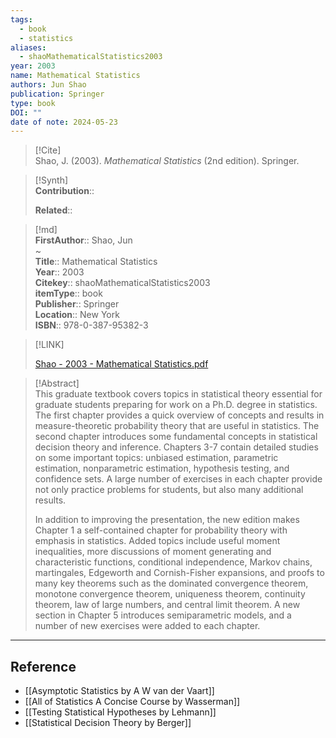 ```yaml
---
tags:
  - book
  - statistics
aliases:
  - shaoMathematicalStatistics2003
year: 2003
name: Mathematical Statistics
authors: Jun Shao
publication: Springer
type: book
DOI: ""
date of note: 2024-05-23
---
```


> [!Cite]  
> Shao, J. (2003). _Mathematical Statistics_ (2nd edition). Springer.

>[!Synth]  
>**Contribution**::  
>  
>**Related**::   
>  
  
>[!md]  
> **FirstAuthor**:: Shao, Jun  
~  
> **Title**:: Mathematical Statistics  
> **Year**:: 2003  
> **Citekey**:: shaoMathematicalStatistics2003  
> **itemType**:: book  
> **Publisher**:: Springer  
> **Location**:: New York  
> **ISBN**:: 978-0-387-95382-3  

> [!LINK]  
> 
> [Shao - 2003 - Mathematical Statistics.pdf](file:///home/lukexie/Documents/Papers/storage/SN68EIRM/Shao%20-%202003%20-%20Mathematical%20Statistics.pdf) 
>  

> [!Abstract]  
> This graduate textbook covers topics in statistical theory essential for graduate students preparing for work on a Ph.D. degree in statistics. The first chapter provides a quick overview of concepts and results in measure-theoretic probability theory that are useful in statistics. The second chapter introduces some fundamental concepts in statistical decision theory and inference. Chapters 3-7 contain detailed studies on some important topics: unbiased estimation, parametric estimation, nonparametric estimation, hypothesis testing, and confidence sets. A large number of exercises in each chapter provide not only practice problems for students, but also many additional results.
> 
> In addition to improving the presentation, the new edition makes Chapter 1 a self-contained chapter for probability theory with emphasis in statistics. Added topics include useful moment inequalities, more discussions of moment generating and characteristic functions, conditional independence, Markov chains, martingales, Edgeworth and Cornish-Fisher expansions, and proofs to many key theorems such as the dominated convergence theorem, monotone convergence theorem, uniqueness theorem, continuity theorem, law of large numbers, and central limit theorem. A new section in Chapter 5 introduces semiparametric models, and a number of new exercises were added to each chapter.  
>



-----
## Reference

- [[Asymptotic Statistics by A W van der Vaart]]
- [[All of Statistics A Concise Course by Wasserman]]
- [[Testing Statistical Hypotheses by Lehmann]]
- [[Statistical Decision Theory by Berger]]